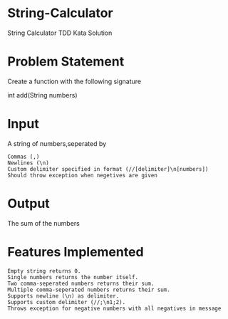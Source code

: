 # String-Calculator
String Calculator TDD Kata Solution

# Problem Statement
Create a function with the following signature

int add(String numbers)

# Input

A string of numbers,seperated by
	
	Commas (,)
	Newlines (\n)
	Custom delimiter specified in format (//[delimiter]\n[numbers])
	Should throw exception when negetives are given
	
# Output

The sum of the numbers 

# Features Implemented

	Empty string returns 0.
	Single numbers returns the number itself.
	Two comma-seperated numbers returns their sum.
	Multiple comma-seperated numbers returns their sum.
	Supports newline (\n) as delimiter.
	Supports custom delimiter (//;\n1;2).
	Throws exception for negative numbers with all negatives in message 







































